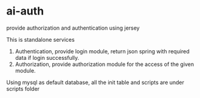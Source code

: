 # ai-auth
provide authorization and authentication using jersey


This is standalone services


1. Authentication, provide login module, return json spring with required data if login successfully.
2. Authorization, provide authorization module for the access of the given module.


Using mysql as default database, all the init table and scripts are under scripts folder